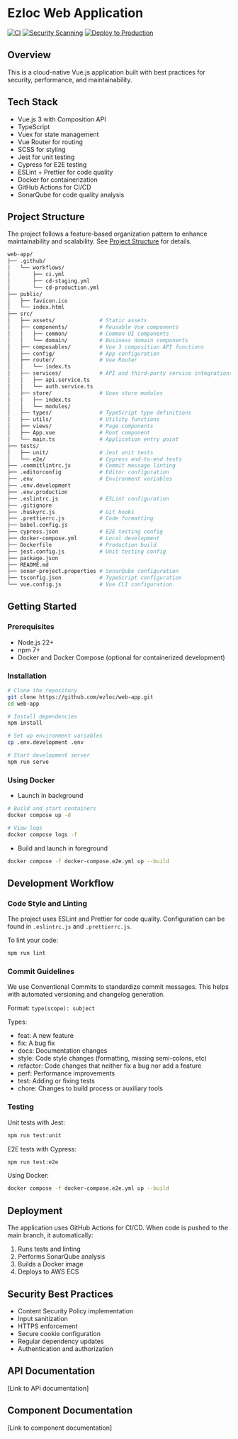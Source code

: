 # Ezloc Web Application

[![CI](https://github.com/ezloc/web-app/actions/workflows/ci.yml/badge.svg)](https://github.com/ezloc/web-app/actions/workflows/ci.yml)
[![Security Scanning](https://github.com/ezloc/web-app/actions/workflows/security-scan.yml/badge.svg)](https://github.com/ezloc/web-app/actions/workflows/security-scan.yml)
[![Deploy to Production](https://github.com/ezloc/web-app/actions/workflows/cd-production.yml/badge.svg)](https://github.com/ezloc/web-app/actions/workflows/cd-production.yml)

## Overview
This is a cloud-native Vue.js application built with best practices for security, performance, and maintainability.

## Tech Stack
- Vue.js 3 with Composition API
- TypeScript
- Vuex for state management
- Vue Router for routing
- SCSS for styling
- Jest for unit testing
- Cypress for E2E testing
- ESLint + Prettier for code quality
- Docker for containerization
- GitHub Actions for CI/CD
- SonarQube for code quality analysis

## Project Structure
The project follows a feature-based organization pattern to enhance maintainability and scalability. See [Project Structure](#project-structure) for details.

```bash
web-app/
├── .github/
│   └── workflows/
│       ├── ci.yml
│       ├── cd-staging.yml
│       └── cd-production.yml
├── public/
│   ├── favicon.ico
│   └── index.html
├── src/
│   ├── assets/              # Static assets
│   ├── components/          # Reusable Vue components
│   │   ├── common/          # Common UI components
│   │   └── domain/          # Business domain components
│   ├── composables/         # Vue 3 composition API functions
│   ├── config/              # App configuration
│   ├── router/              # Vue Router
│   │   └── index.ts
│   ├── services/            # API and third-party service integrations
│   │   ├── api.service.ts
│   │   └── auth.service.ts
│   ├── store/               # Vuex store modules
│   │   ├── index.ts
│   │   └── modules/
│   ├── types/               # TypeScript type definitions
│   ├── utils/               # Utility functions
│   ├── views/               # Page components
│   ├── App.vue              # Root component
│   └── main.ts              # Application entry point
├── tests/
│   ├── unit/                # Jest unit tests
│   └── e2e/                 # Cypress end-to-end tests
├── .commitlintrc.js         # Commit message linting
├── .editorconfig            # Editor configuration
├── .env                     # Environment variables
├── .env.development
├── .env.production
├── .eslintrc.js             # ESLint configuration
├── .gitignore
├── .huskyrc.js              # Git hooks
├── .prettierrc.js           # Code formatting
├── babel.config.js
├── cypress.json             # E2E testing config
├── docker-compose.yml       # Local development
├── Dockerfile               # Production build
├── jest.config.js           # Unit testing config
├── package.json
├── README.md
├── sonar-project.properties # SonarQube configuration
├── tsconfig.json            # TypeScript configuration
└── vue.config.js            # Vue CLI configuration
```

## Getting Started

### Prerequisites
- Node.js 22+
- npm 7+
- Docker and Docker Compose (optional for containerized development)

### Installation
```bash
# Clone the repository
git clone https://github.com/ezloc/web-app.git
cd web-app

# Install dependencies
npm install

# Set up environment variables
cp .env.development .env

# Start development server
npm run serve
```

### Using Docker

* Launch in background
```bash
# Build and start containers
docker compose up -d

# View logs
docker compose logs -f
```

* Build and launch in foreground
```bash
docker compose -f docker-compose.e2e.yml up --build
```

## Development Workflow

### Code Style and Linting
The project uses ESLint and Prettier for code quality. Configuration can be found in `.eslintrc.js` and `.prettierrc.js`.

To lint your code:
```bash
npm run lint
```

### Commit Guidelines
We use Conventional Commits to standardize commit messages. This helps with automated versioning and changelog generation.

Format: `type(scope): subject`

Types:
- feat: A new feature
- fix: A bug fix
- docs: Documentation changes
- style: Code style changes (formatting, missing semi-colons, etc)
- refactor: Code changes that neither fix a bug nor add a feature
- perf: Performance improvements
- test: Adding or fixing tests
- chore: Changes to build process or auxiliary tools

### Testing

Unit tests with Jest:
```bash
npm run test:unit
```

E2E tests with Cypress:
```bash
npm run test:e2e
```

Using Docker:
```bash
docker compose -f docker-compose.e2e.yml up --build
```

## Deployment
The application uses GitHub Actions for CI/CD. When code is pushed to the main branch, it automatically:
1. Runs tests and linting
2. Performs SonarQube analysis
3. Builds a Docker image
4. Deploys to AWS ECS

## Security Best Practices
- Content Security Policy implementation
- Input sanitization
- HTTPS enforcement
- Secure cookie configuration
- Regular dependency updates
- Authentication and authorization

## API Documentation
[Link to API documentation]

## Component Documentation
[Link to component documentation]
